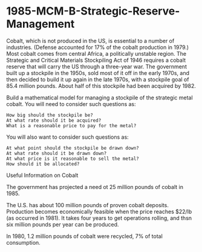# 1985-MCM-B-Strategic-Reserve-Management


Cobalt, which is not produced in the US, is essential to a number of industries. (Defense accounted for 17% of the cobalt production in 1979.) Most cobalt comes from central Africa, a politically unstable region. The Strategic and Critical Materials Stockpiling Act of 1946 requires a cobalt reserve that will carry the US through a three-year war. The government built up a stockpile in the 1950s, sold most of it off in the early 1970s, and then decided to build it up again in the late 1970s, with a stockpile goal of 85.4 million pounds. About half of this stockpile had been acquired by 1982.

Build a mathematical model for managing a stockpile of the strategic metal cobalt. You will need to consider such questions as:

    How big should the stockpile be?
    At what rate should it be acquired?
    What is a reasonable price to pay for the metal?

You will also want to consider such questions as:

    At what point should the stockpile be drawn down?
    At what rate should it be drawn down?
    At what price is it reasonable to sell the metal?
    How should it be allocated?

Useful Information on Cobalt

The government has projected a need ot 25 million pounds of cobalt in 1985.

The U.S. has about 100 million pounds of proven cobalt deposits. Production becomes economically feasible when the price reaches $22/lb (as occurred in 1981). It takes four years to get operations rolling, and thsn six million pounds per year can be produced.

In 1980, 1.2 million pounds of cobalt were recycled, 7% of total consumption.
